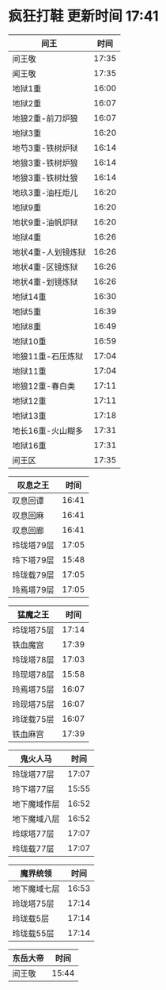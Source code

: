 # 疯狂打鞋 更新时间 17:41

| 间王   | 时间    |
|--------|-------|
| 间王敬 | 17:35 |
| 闻王敬 | 17:35 |
| 地狱1重 | 16:00 |
| 地狱2重 | 16:07 |
| 地狼2重-前刀炉狼 | 16:07 |
| 地狱3重 | 16:20 |
| 地芍3重-铁树炉狱 | 16:14 |
| 地狼3重-铁树炉狼 | 16:14 |
| 地狼3重-铁树灶狼 | 16:14 |
| 地玖3重-油枉炬儿 | 16:20 |
| 地狱9重 | 16:20 |
| 地状9重-油帆炉狱 | 16:20 |
| 地狱4重 | 16:26 |
| 地状4重-人划镜炼狱 | 16:26 |
| 地状4重-区镜炼狱 | 16:26 |
| 地状4重-划镜炼狱 | 16:26 |
| 地狱14重 | 16:30 |
| 地狱5重 | 16:39 |
| 地狱8重 | 16:49 |
| 地狱10重 | 16:59 |
| 地狼11重-石压炼狱 | 17:04 |
| 地狱11重 | 17:04 |
| 地狼12重-春白类 | 17:11 |
| 地狱12重 | 17:11 |
| 地狱13重 | 17:18 |
| 地长16重-火山糊多 | 17:31 |
| 地狱16重 | 17:31 |
| 间王区 | 17:35 |

| 叹息之王   | 时间    |
|--------|-------|
| 叹息回谭 | 16:41 |
| 叹息回麻 | 16:41 |
| 叹息回廊 | 16:41 |
| 玲珑塔79层 | 17:05 |
| 玲下塔79层 | 15:48 |
| 玲珑载79层 | 17:05 |
| 玲焉塔79层 | 17:05 |

| 猛魔之王   | 时间    |
|--------|-------|
| 玲珑塔75层 | 17:14 |
| 铁血魔宫 | 17:39 |
| 玲珑塔78层 | 17:03 |
| 玲现塔78层 | 15:58 |
| 玲焉塔75层 | 16:07 |
| 玲现塔75层 | 16:07 |
| 玲珑载75层 | 16:07 |
| 铁血麻宫 | 17:39 |

| 鬼火人马   | 时间    |
|--------|-------|
| 玲珑塔77层 | 17:07 |
| 玲下塔77层 | 15:55 |
| 地下魔域作层 | 16:52 |
| 地下魔域八层 | 16:52 |
| 玲球塔77层 | 17:07 |
| 玲珑载77层 | 17:07 |

| 魔界统领   | 时间    |
|--------|-------|
| 地下魔域七层 | 16:53 |
| 玲珑塔75层 | 17:14 |
| 玲珑载5层 | 17:14 |
| 玲珑载55层 | 17:14 |

| 东岳大帝   | 时间    |
|--------|-------|
| 间王敬 | 15:44 |
